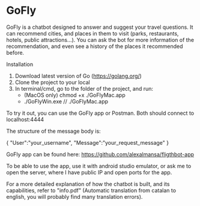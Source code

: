 # GoFly

GoFly is a chatbot designed to answer and suggest your travel questions. It can recommend cities, and places in them to visit (parks, restaurants, hotels, public attractions...). You can ask the bot for more information of the recommendation, and even see a history of the places it recommended before.

Installation

1. Download latest version of Go (https://golang.org/)
2. Clone the project to your local
3. In terminal/cmd, go to the folder of the project, and run: 
    - (MacOS only) chmod +x ./GoFlyMac.app
    - ./GoFlyWin.exe // ./GoFlyMac.app

To try it out, you can use the GoFly app or Postman. Both should connect to localhost:4444

The structure of the message body is:

{
    "User":"your_username",
    "Message":"your_request_message"
}

GoFly app can be found here: https://github.com/alexalmansa/fligthbot-app

To be able to use the app, use it with android studio emulator, or ask me to open the server, where I have public IP and open ports for the app.

For a more detailed explanation of how the chatbot is built, and its capabilities, refer to "info.pdf" (Automatic translation from catalan to english, you will probably find many translation errors).
